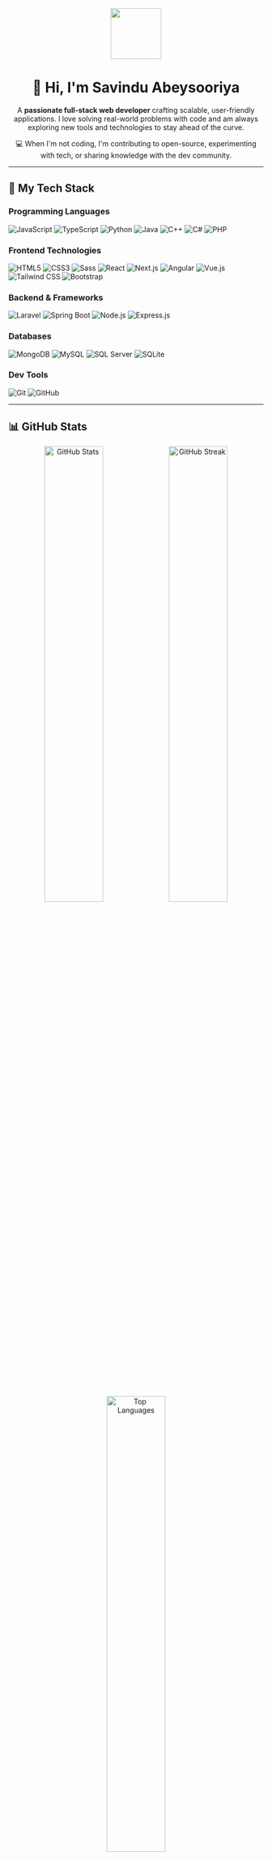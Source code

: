 <div align="center">
  <img src="https://media.giphy.com/media/M9gbBd9nbDrOTu1Mqx/giphy.gif" width="100"/>
  <h1>👋 Hi, I'm Savindu Abeysooriya</h1>
  <p>A <strong>passionate full-stack web developer</strong> crafting scalable, user-friendly applications. I love solving real-world problems with code and am always exploring new tools and technologies to stay ahead of the curve.</p>
  <p>💻 When I'm not coding, I'm contributing to open-source, experimenting with tech, or sharing knowledge with the dev community.</p>
</div>

---

## 🚀 My Tech Stack

### Programming Languages
<p>
  <img src="https://img.shields.io/badge/JavaScript-F7DF1E?logo=javascript&logoColor=000&style=flat-square" alt="JavaScript">
  <img src="https://img.shields.io/badge/TypeScript-3178C6?logo=typescript&logoColor=white&style=flat-square" alt="TypeScript">
  <img src="https://img.shields.io/badge/Python-3776AB?logo=python&logoColor=white&style=flat-square" alt="Python">
  <img src="https://img.shields.io/badge/Java-007396?logo=java&logoColor=white&style=flat-square" alt="Java">
  <img src="https://img.shields.io/badge/C++-00599C?logo=c%2B%2B&logoColor=white&style=flat-square" alt="C++">
  <img src="https://img.shields.io/badge/C%23-239120?logo=c-sharp&logoColor=white&style=flat-square" alt="C#">
  <img src="https://img.shields.io/badge/PHP-777BB4?logo=php&logoColor=white&style=flat-square" alt="PHP">
</p>

### Frontend Technologies
<p>
  <img src="https://img.shields.io/badge/HTML5-E34F26?logo=html5&logoColor=white&style=flat-square" alt="HTML5">
  <img src="https://img.shields.io/badge/CSS3-1572B6?logo=css3&logoColor=white&style=flat-square" alt="CSS3">
  <img src="https://img.shields.io/badge/Sass-CC6699?logo=sass&logoColor=white&style=flat-square" alt="Sass">
  <img src="https://img.shields.io/badge/React-61DAFB?logo=react&logoColor=black&style=flat-square" alt="React">
  <img src="https://img.shields.io/badge/Next.js-000000?logo=next.js&logoColor=white&style=flat-square" alt="Next.js">
  <img src="https://img.shields.io/badge/Angular-DD0031?logo=angular&logoColor=white&style=flat-square" alt="Angular">
  <img src="https://img.shields.io/badge/Vue.js-4FC08D?logo=vue.js&logoColor=white&style=flat-square" alt="Vue.js">
  <img src="https://img.shields.io/badge/TailwindCSS-06B6D4?logo=tailwind-css&logoColor=white&style=flat-square" alt="Tailwind CSS">
  <img src="https://img.shields.io/badge/Bootstrap-7952B3?logo=bootstrap&logoColor=white&style=flat-square" alt="Bootstrap">
</p>

### Backend & Frameworks
<p>
  <img src="https://img.shields.io/badge/Laravel-F05340?logo=laravel&logoColor=white&style=flat-square" alt="Laravel">
  <img src="https://img.shields.io/badge/Spring_Boot-6DB33F?logo=spring&logoColor=white&style=flat-square" alt="Spring Boot">
  <img src="https://img.shields.io/badge/Node.js-6DA55F?logo=node.js&logoColor=white&style=flat-square" alt="Node.js">
  <img src="https://img.shields.io/badge/Express.js-000000?logo=express&logoColor=white&style=flat-square" alt="Express.js">
</p>

### Databases
<p>
  <img src="https://img.shields.io/badge/MongoDB-47A248?logo=mongodb&logoColor=white&style=flat-square" alt="MongoDB">
  <img src="https://img.shields.io/badge/MySQL-4479A1?logo=mysql&logoColor=white&style=flat-square" alt="MySQL">
  <img src="https://img.shields.io/badge/SQL_Server-CC2927?logo=microsoft-sql-server&logoColor=white&style=flat-square" alt="SQL Server">
  <img src="https://img.shields.io/badge/SQLite-07405E?logo=sqlite&logoColor=white&style=flat-square" alt="SQLite">
</p>

### Dev Tools
<p>
  <img src="https://img.shields.io/badge/Git-F05032?logo=git&logoColor=white&style=flat-square" alt="Git">
  <img src="https://img.shields.io/badge/GitHub-181717?logo=github&logoColor=white&style=flat-square" alt="GitHub">
</p>

---

## 📊 GitHub Stats

<div align="center">
  <img src="https://readme-stats-fork-mauve.vercel.app/api/?username=SavinduAbeysooriya&theme=radical&show_icons=true&count_private=true" alt="GitHub Stats" width="48%">
  <img src="https://github-readme-streak-stats-five-roan.vercel.app?user=SavinduAbeysooriya&theme=radical" alt="GitHub Streak" width="48%">
  <img src="https://readme-stats-fork-mauve.vercel.app/api/top-langs/?username=SavinduAbeysooriya&theme=radical&hide_border=false&layout=compact&langs_count=6" alt="Top Languages" width="48%">
</div>

---

## 🌐 Connect with Me

<div align="center">
  <a href="https://www.linkedin.com/in/savindu-abeysooriya-13082129a/" target="_blank">
    <img src="https://img.shields.io/badge/LinkedIn-0077B5?logo=linkedin&logoColor=white&style=flat-square" alt="LinkedIn">
  </a>
  <a href="mailto:savindu147@gmail.com">
    <img src="https://img.shields.io/badge/Email-D14836?logo=gmail&logoColor=white&style=flat-square" alt="Email">
  </a>
  <a href="https://www.facebook.com/vi.savi.714" target="_blank">
    <img src="https://img.shields.io/badge/Facebook-1877F2?logo=facebook&logoColor=white&style=flat-square" alt="Facebook">
  </a>
  <a href="https://www.instagram.com/___saviiieeee.__/" target="_blank">
    <img src="https://img.shields.io/badge/Instagram-E4405F?logo=instagram&logoColor=white&style=flat-square" alt="Instagram">
  </a>
  <a href="https://www.tiktok.com/@_savii____" target="_blank">
    <img src="https://img.shields.io/badge/TikTok-000000?logo=tiktok&logoColor=white&style=flat-square" alt="TikTok">
  </a>
  <a href="http://echobits.malsoftbits.com/" target="_blank">
    <img src="https://img.shields.io/badge/Website-000000?logo=firefox&logoColor=white&style=flat-square" alt="Website">
  </a>
</div>

---

<div align="center">
  <p>Thanks for visiting my profile! Let's build something amazing together! 🚀</p>
  <img src="https://visitor-badge.laobi.icu/badge?page_id=SavinduAbeysooriya.SavinduAbeysooriya" alt="Visitor Badge">
</div>
